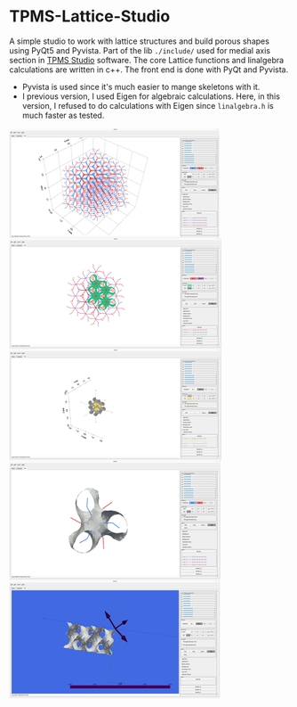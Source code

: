 # TPMS-Lattice-Studio
A simple studio to work with lattice structures and build porous shapes using PyQt5 and Pyvista.
Part of the lib ```./include/``` used for medial axis section in [TPMS Studio](https://tpmsstudio.com/) software.
The core  Lattice functions and linalgebra calculations are written in c++. The front end is done with PyQt and Pyvista.

- Pyvista is used since it's much easier to mange skeletons with it.
- I previous version, I used Eigen for algebraic calculations. Here, in this version, I refused to do calculations with Eigen since ```linalgebra.h``` is much faster as tested.

![image](images/image1.png)



